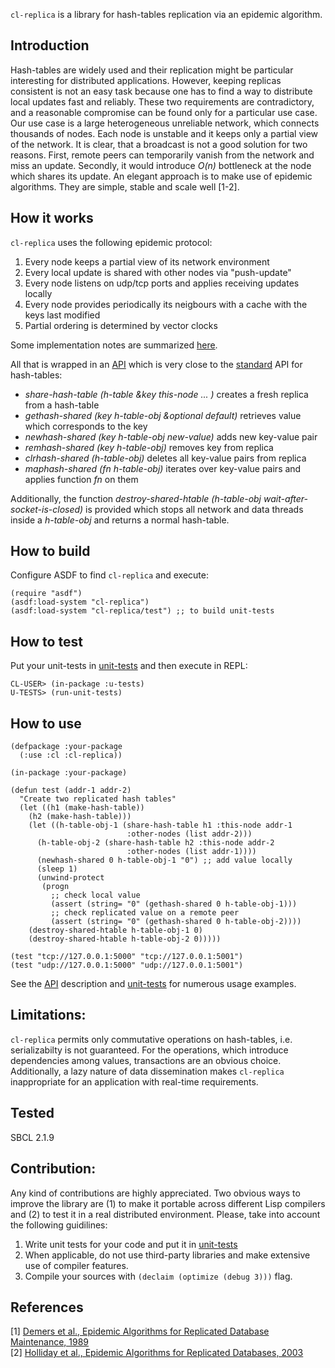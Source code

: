 `cl-replica` is a library for hash-tables replication via an epidemic algorithm. 

## Introduction
Hash-tables are widely used and their replication might be particular interesting for distributed applications. However, keeping replicas consistent is not an easy task because one has to find a way to distribute local updates fast and reliably. These two requirements are contradictory, and a reasonable compromise can be found only for a particular use case. Our use case is a large heterogeneous unreliable network, which connects thousands of nodes. Each node is unstable and it keeps only a partial view of the network. It is clear, that a broadcast is not a good solution for two reasons. First, remote peers can temporarily vanish from the network and miss an update. Secondly, it would introduce _O(n)_ bottleneck at the node which shares its update. An elegant approach is to make use of epidemic algorithms. They are simple, stable and scale well [1-2].

## How it works
`cl-replica` uses the following epidemic protocol:
1. Every node keeps a partial view of its network environment
2. Every local update is shared with other nodes via "push-update"
3. Every node listens on udp/tcp ports and applies receiving updates locally
4. Every node provides periodically its neigbours with a cache with the keys last modified
5. Partial ordering is determined by vector clocks

Some implementation notes are summarized [here](ImplementationNotes.md).

All that is wrapped in an [API](./api.lisp) which is very close to the [standard](http://www.lispworks.com/documentation/HyperSpec/Front/index.htm) API for hash-tables:
* _share-hash-table (h-table &key this-node ... )_ creates a fresh replica from a hash-table
* _gethash-shared (key h-table-obj &optional default)_ retrieves value which corresponds to the key
* _newhash-shared (key h-table-obj new-value)_ adds new key-value pair
* _remhash-shared (key h-table-obj)_ removes key from replica
* _clrhash-shared (h-table-obj)_ deletes all key-value pairs from replica
* _maphash-shared (fn h-table-obj)_ iterates over key-value pairs and applies function _fn_ on them

Additionally, the function _destroy-shared-htable (h-table-obj wait-after-socket-is-closed)_ is provided which stops all network and data threads inside a _h-table-obj_ and returns a normal hash-table. 

## How to build
Configure ASDF to find `cl-replica` and execute:
```
(require "asdf")
(asdf:load-system "cl-replica")
(asdf:load-system "cl-replica/test") ;; to build unit-tests
```
## How to test
Put your unit-tests in [unit-tests](./unit-tests.lisp) and then execute in REPL:
```
CL-USER> (in-package :u-tests)
U-TESTS> (run-unit-tests)
```
## How to use
```
(defpackage :your-package
  (:use :cl :cl-replica))

(in-package :your-package)

(defun test (addr-1 addr-2)
  "Create two replicated hash tables"
  (let ((h1 (make-hash-table))
	(h2 (make-hash-table)))
    (let ((h-table-obj-1 (share-hash-table h1 :this-node addr-1
					      :other-nodes (list addr-2)))
	  (h-table-obj-2 (share-hash-table h2 :this-node addr-2
					      :other-nodes (list addr-1))))
      (newhash-shared 0 h-table-obj-1 "0") ;; add value locally
      (sleep 1)
      (unwind-protect
	   (progn
	     ;; check local value
	     (assert (string= "0" (gethash-shared 0 h-table-obj-1)))
	     ;; check replicated value on a remote peer
	     (assert (string= "0" (gethash-shared 0 h-table-obj-2))))
	(destroy-shared-htable h-table-obj-1 0)
	(destroy-shared-htable h-table-obj-2 0)))))

(test "tcp://127.0.0.1:5000" "tcp://127.0.0.1:5001")
(test "udp://127.0.0.1:5000" "udp://127.0.0.1:5001")
```
See the [API](./api.lisp) description and [unit-tests](./unit-tests.lisp) for numerous usage examples.
## Limitations:
`cl-replica` permits only commutative operations on hash-tables, i.e. serializabilty is not guaranteed. For the operations, which introduce dependencies among values, transactions are an obvious choice. Additionally, a lazy nature of data dissemination makes `cl-replica` inappropriate for an application with real-time requirements.

## Tested
SBCL 2.1.9

## Contribution:
Any kind of contributions are highly appreciated. Two obvious ways to improve the library are (1) to make it portable across different Lisp compilers and (2) to test it in a real distributed environment. Please, take into account the following guidilines:
1. Write unit tests for your code and put it in [unit-tests](./unit-tests.lisp)
2. When applicable, do not use third-party libraries and make extensive use of compiler features.
3. Compile your sources with `(declaim (optimize (debug 3)))` flag.

## References
[1] [Demers et al., Epidemic Algorithms for Replicated Database Maintenance, 1989](http://bitsavers.informatik.uni-stuttgart.de/pdf/xerox/parc/techReports/CSL-89-1_Epidemic_Algorithms_for_Replicated_Database_Maintenance.pdf) <br />
[2] [Holliday et al., Epidemic Algorithms for Replicated Databases, 2003](https://www.researchgate.net/publication/3297201_Epidemic_algorithms_for_replicated_databases) 

